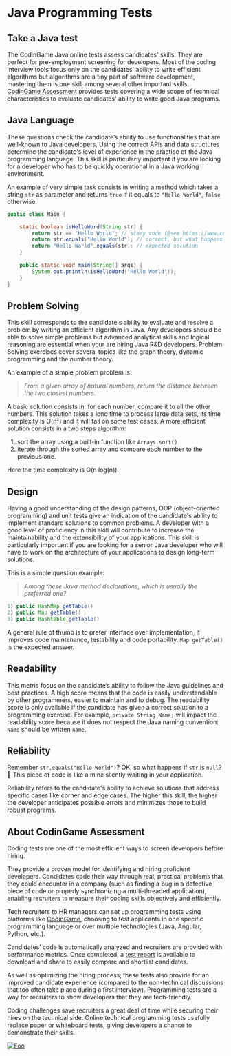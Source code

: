 # Java Programming Tests

## Take a Java test
The CodinGame Java online tests assess candidates' skills. They are perfect for pre-employment screening for developers. Most of the coding interview tools focus only on the candidates' ability to write efficient algorithms but algorithms are a tiny part of software development, mastering them is one skill among several other important skills. [CodinGame Assessment](https://www.codingame.com/work/solutions/coding-skill-assessment/) provides tests covering a wide scope of technical characteristics to evaluate candidates' ability to write good Java programs.

## Java Language
These questions check the candidate’s ability to use functionalities that are well-known to Java developers. Using the correct APIs and data structures determine the candidate's level of experience in the practice of the Java programming language. This skill is particularly important if you are looking for a developer who has to be quickly operational in a Java working environment.

An example of very simple task consists in writing a method which takes a string `str` as parameter and returns `true` if it equals to `"Hello World"`, `false` otherwise.

```java runnable
public class Main {

    static boolean isHelloWord(String str) { 
        return str == "Hello World"; // scary code (@see https://www.codingame.com/playgrounds/1097/the-most-common-java-pitfalls)
        return str.equals("Hello World"); // correct, but what happens if str is null?
        return "Hello World".equals(str); // expected solution
    }
    
    public static void main(String[] args) {
        System.out.println(isHelloWord("Hello World"));
    }
}
```

## Problem Solving
This skill corresponds to the candidate's ability to evaluate and resolve a problem by writing an efficient algorithm in Java. Any developers should be able to solve simple problems but advanced analytical skills and logical reasoning are essential when your are hiring Java R&D developers. Problem Solving exercises cover several topics like the graph theory, dynamic programming and the number theory.

An example of a simple problem problem is: 
> *From a given array of natural numbers, return the distance between the two closest numbers.*

A basic solution consists in: for each number, compare it to all the other numbers. This solution takes a long time to process large data sets, its time complexity is O(n²) and it will fail on some test cases. A more efficient solution consists in a two steps algorithm: 

 1. sort the array using a built-in function like `Arrays.sort()`
 2. iterate through the sorted array and compare each number to the previous one.

Here the time complexity is O(n log(n)).

## Design
Having a good understanding of the design patterns, OOP (object-oriented programming) and unit tests give an indication of the candidate's ability to implement standard solutions to common problems. A developer with a good level of proficiency in this skill will contribute to increase the maintainability and the extensibility of your applications. This skill is particularly important if you are looking for a senior Java developer who will have to work on the architecture of your applications to design long-term solutions.

This is a simple question example:
> *Among these Java method declarations, which is usually the preferred one?*
```java
1) public HashMap getTable()
2) public Map getTable()
3) public Hashtable getTable()
```
A general rule of thumb is to prefer interface over implementation, it improves code maintenance, testability and code portability. `Map getTable()` is the expected answer.

## Readability
This metric focus on the candidate’s ability to follow the Java guidelines and best practices. A high score means that the code is easily understandable by other programmers, easier to maintain and to debug. The readability score is only available if the candidate has given a correct solution to a programming exercise. For example, `private String Name;` will impact the readability score because it does not respect the Java naming convention: `Name` should be written `name`.

## Reliability
Remember `str.equals("Hello World")`? OK, so what happens if `str` is `null`? 🧐 This piece of code is like a mine silently waiting in your application.

Reliability refers to the candidate's ability to achieve solutions that address specific cases like corner and edge cases. The higher this skill, the higher the developer anticipates possible errors and minimizes those to build robust programs.

## About CodinGame Assessment

Coding tests are one of the most efficient ways to screen developers before hiring.

They provide a proven model for identifying and hiring proficient developers. Candidates code their way through real, practical problems that they could encounter in a company (such as finding a bug in a defective piece of code or properly synchronizing a multi-threaded application), enabling recruiters to measure their coding skills objectively and efficiently.

Tech recruiters to HR managers can set up programming tests using platforms like [CodinGame](https://www.codingame.com/work/solutions/coding-skill-assessment/), choosing to test applicants in one specific programming language or over multiple technologies (Java, Angular, Python, etc.).

Candidates’ code is automatically analyzed and recruiters are provided with performance metrics. Once completed, a [test report](https://www.codingame.com/work/candidates-demo/74) is available to download and share to easily compare and shortlist candidates.

As well as optimizing the hiring process, these tests also provide for an improved candidate experience (compared to the non-technical discussions that too often take place during a first interview). Programming tests are a way for recruiters to show developers that they are tech-friendly.

Coding challenges save recruiters a great deal of time while securing their hires on the technical side. Online technical programming tests usefully replace paper or whiteboard tests, giving developers a chance to demonstrate their skills.


[![Foo](https://iili.io/HT9Wv.png)](https://www.codingame.com/work/solutions/coding-skill-assessment/)
